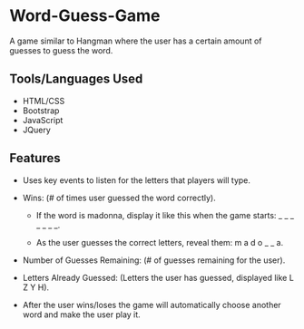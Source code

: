 # Word-Guess-Game
A game similar to Hangman where the user has a certain amount of guesses to guess the word. 

## Tools/Languages Used
- HTML/CSS
- Bootstrap
- JavaScript
- JQuery


## Features
- Uses key events to listen for the letters that players will type.

- Wins: (# of times user guessed the word correctly).

    - If the word is madonna, display it like this when the game starts: _ _ _ _ _ _ _.

    - As the user guesses the correct letters, reveal them: m a d o _ _ a.

- Number of Guesses Remaining: (# of guesses remaining for the user).

- Letters Already Guessed: (Letters the user has guessed, displayed like L Z Y H).

- After the user wins/loses the game will automatically choose another word and make the user play it.
